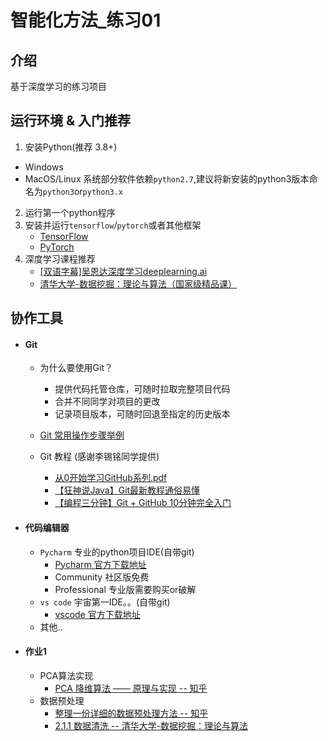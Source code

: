 # 智能化方法_练习01

## 介绍
基于深度学习的练习项目

## 运行环境 & 入门推荐
1. 安装Python(推荐 3.8+)
+ Windows
+ MacOS/Linux 系统部分软件依赖`python2.7`,建议将新安装的python3版本命名为`python3`or`python3.x`
2. 运行第一个python程序
3. 安装并运行`tensorflow`/`pytorch`或者其他框架
    + [TensorFlow](https://www.tensorflow.org/tutorials/quickstart/beginner) 
    + [PyTorch](https://pytorch.org/get-started/locally/)
4. 深度学习课程推荐
    + [[双语字幕]吴恩达深度学习deeplearning.ai](https://www.bilibili.com/video/BV1FT4y1E74V)
    + [清华大学-数据挖掘：理论与算法（国家级精品课）](https://www.bilibili.com/video/BV154411Q7mG)

## 协作工具

+ #### Git 
    + 为什么要使用Git？
        + 提供代码托管仓库，可随时拉取完整项目代码
        + 合并不同同学对项目的更改
        + 记录项目版本，可随时回退至指定的历史版本
    
    + [Git 常用操作步骤举例](./docs/git.md)
    + Git 教程 (感谢李锡铭同学提供)
        + [从0开始学习GitHub系列.pdf](./docs/从0开始学习GitHub系列.pdf)
        + [【狂神说Java】Git最新教程通俗易懂](https://www.bilibili.com/video/BV1FE411P7B3)
        + [【编程三分钟】Git + GitHub 10分钟完全入门](https://www.bilibili.com/video/BV1KD4y1S7FL)

    
+ #### 代码编辑器
    + `Pycharm` 专业的python项目IDE(自带git) 
        + [Pycharm 官方下载地址](https://www.jetbrains.com/pycharm/download/)
        + Community 社区版免费
        + Professional 专业版需要购买or破解
    + `vs code` 宇宙第一IDE。。(自带git)
        + [vscode 官方下载地址](https://code.visualstudio.com/download)
    + 其他..

+ #### 作业1
    + PCA算法实现
        + [PCA 降维算法 —— 原理与实现 -- 知乎](https://zhuanlan.zhihu.com/p/36546123)
    + 数据预处理
        + [整理一份详细的数据预处理方法 -- 知乎](https://zhuanlan.zhihu.com/p/51131210)
        + [2.1.1 数据清洗 -- 清华大学-数据挖掘：理论与算法](https://www.bilibili.com/video/BV154411Q7mG?p=11)